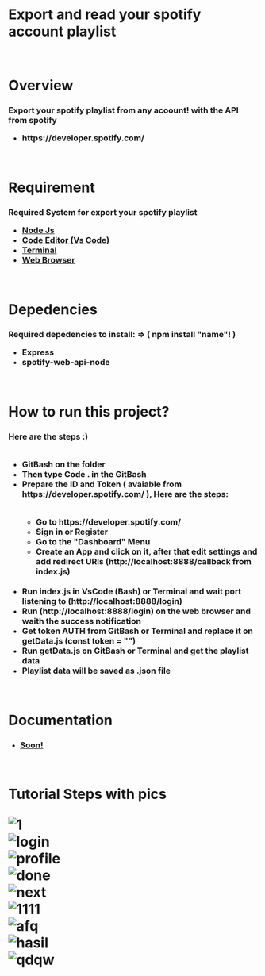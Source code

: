 # Export and read your spotify account playlist
<br>
<h1> Overview </h1>
  <h3> Export your spotify playlist from any acoount! with the API from spotify <br> 
  <ul> 
    <li> https://developer.spotify.com/ </li> 
  </ul> 
</h3> <br>

<h1> Requirement </h1>
  <h3> Required System for export your spotify playlist <br>
<ul>
  <li> <a href="https://nodejs.org"> Node Js </a> </li>
  <li> <a href="https://code.visualstudio.com"> Code Editor (Vs Code) </a> </li>
  <li> <a href="https://www.microsoft.com/en-us/p/windows-terminal/9n0dx20hk701#activetab=pivot:overviewtab"> Terminal </a> </li>
  <li> <a href="https://chrome.com"> Web Browser </a> </li>
  </ul>
</h3> <br>

<h1> Depedencies </h1>
  <h3> Required depedencies to install: => ( npm install "name"! ) <br>
 <ul>
  <li> Express  </li> 
  <li> spotify-web-api-node </li>
  </ul>
</h3> <br>

<h1> How to run this project? </h1>
  <h3> Here are the steps :) <br></br>
 <ul>
  <li> GitBash on the folder </li>
  <li> Then type Code . in the GitBash </li>
  <li> Prepare the ID and Token ( avaiable from https://developer.spotify.com/ ), Here are the steps: </li> <br>
 
   <ul>
    <li>  Go to https://developer.spotify.com/ </li>
    <li>  Sign in or Register </li>
    <li>  Go to the "Dashboard" Menu </li>
    <li>  Create an App and click on it, after that edit settings and add redirect URls (http://localhost:8888/callback from index.js)</li> </ul> <br>
  
  <li> Run index.js in VsCode (Bash) or Terminal and wait port listening to (http://localhost:8888/login) </li>
  <li> Run (http://localhost:8888/login) on the web browser and waith the success notification </li>
  <li> Get token AUTH from GitBash or Terminal and replace it on getData.js (const token = "") </li>
  <li> Run getData.js on GitBash or Terminal and get the playlist data </li>
  <li> Playlist data will be saved as .json file </li>
 </ul>
</h3> <br>

<h1> Documentation </h1>
  <ul>
  <li> <h3> <a href = "https://apiary.io/"> Soon! </a> </h3> </li>
  </ul>
  <br>
  
<h1> Tutorial Steps with pics <br>

![1](https://user-images.githubusercontent.com/52888940/116563285-17ee1200-a92e-11eb-966f-e4663594e33c.JPG)<br>
![login](https://user-images.githubusercontent.com/52888940/116563296-1ae90280-a92e-11eb-9ca4-fd0f971025a2.JPG)<br>
![profile](https://user-images.githubusercontent.com/52888940/116563303-1b819900-a92e-11eb-92b8-7e30f52affa9.JPG)<br>
![done](https://user-images.githubusercontent.com/52888940/116563294-1a506c00-a92e-11eb-9ae2-771bde6f7f28.JPG)<br>
![next](https://user-images.githubusercontent.com/52888940/116563300-1ae90280-a92e-11eb-8e47-0560fcc86d22.JPG)<br>
![1111](https://user-images.githubusercontent.com/52888940/116563289-191f3f00-a92e-11eb-960a-8e8b0c96c4b6.JPG)<br>
![afq](https://user-images.githubusercontent.com/52888940/116563291-19b7d580-a92e-11eb-9383-65d8762158b4.JPG)<br>
![hasil](https://user-images.githubusercontent.com/52888940/116563295-1a506c00-a92e-11eb-932e-fcc9f1855568.JPG)<br>
![qdqw](https://user-images.githubusercontent.com/52888940/116563307-1c1a2f80-a92e-11eb-83b6-3047257f25c1.JPG)<br>
  
</h1>
